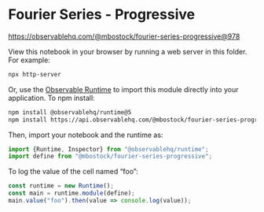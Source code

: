 # Fourier Series - Progressive

https://observablehq.com/@mbostock/fourier-series-progressive@978

View this notebook in your browser by running a web server in this folder. For
example:

~~~sh
npx http-server
~~~

Or, use the [Observable Runtime](https://github.com/observablehq/runtime) to
import this module directly into your application. To npm install:

~~~sh
npm install @observablehq/runtime@5
npm install https://api.observablehq.com/@mbostock/fourier-series-progressive@978.tgz?v=3
~~~

Then, import your notebook and the runtime as:

~~~js
import {Runtime, Inspector} from "@observablehq/runtime";
import define from "@mbostock/fourier-series-progressive";
~~~

To log the value of the cell named “foo”:

~~~js
const runtime = new Runtime();
const main = runtime.module(define);
main.value("foo").then(value => console.log(value));
~~~

